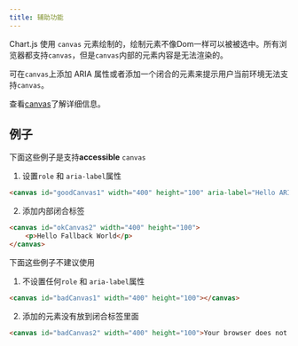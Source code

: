 ```yaml
---
title: 辅助功能
---
```


Chart.js 使用 `canvas` 元素绘制的，绘制元素不像Dom一样可以被被选中。所有浏览器都支持`canvas`，但是`canvas`内部的元素内容是无法渲染的。

可在`canvas`上添加 ARIA 属性或者添加一个闭合的元素来提示用户当前环境无法支持`canvas`。

查看[canvas](http://pauljadam.com/demos/canvas.html)了解详细信息。

## 例子

下面这些例子是支持**accessible** `canvas`

1. 设置`role` 和 `aria-label`属性

```html
<canvas id="goodCanvas1" width="400" height="100" aria-label="Hello ARIA World" role="img"></canvas>
```

2. 添加内部闭合标签

```html
<canvas id="okCanvas2" width="400" height="100">
    <p>Hello Fallback World</p>
</canvas>
```

下面这些例子不建议使用

1. 不设置任何`role` 和 `aria-label`属性

```html
<canvas id="badCanvas1" width="400" height="100"></canvas>
```

2. 添加的元素没有放到闭合标签里面

```html
<canvas id="badCanvas2" width="400" height="100">Your browser does not support the canvas element.</canvas>
```
